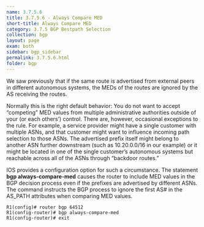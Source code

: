 ```yaml
---
name: 3.7.5.6
title: 3.7.5.6 - Always Compare MED
short-title: Always Compare MED
category: 3.7.5 BGP Bestpath Selection
collection: bgp
layout: page
exam: both
sidebar: bgp_sidebar
permalink: 3.7.5.6.html
folder: bgp
---
```

We saw previously that if the same route is advertised from external peers in different autonomous systems, the MEDs of the routes are ignored by the AS receiving the routes.

Normally this is the right default behavior: You do not want to accept “competing” MED values from multiple administrative authorities outside of your (or each others’) control. There are, however, occasional exceptions to the rule. For example, a service provider might have a single customer with multiple ASNs, and that customer might want to influence incoming path selection to those ASNs. The advertised prefix itself might belong to another ASN further downstream (such as 10.20.0.0/16 in our example) or it might be located in one of the single customer’s autonomous systems but reachable across all of the ASNs through “backdoor routes.”

IOS provides a configuration option for such a circumstance. The statement **bgp always-compare-med** causes the router to include MED values in the BGP decision process even if the prefixes are advertised by different ASNs. The command instructs the BGP process to ignore the first AS# in the AS_PATH attributes when comparing MED values.
```
R1(config)# router bgp 64512
R1(config-router)# bgp always-compare-med
R1(config-router)# exit
```
